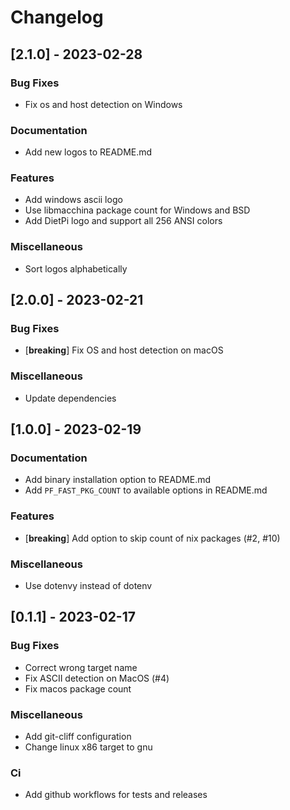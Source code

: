 # Changelog

## [2.1.0] - 2023-02-28

### Bug Fixes

- Fix os and host detection on Windows

### Documentation

- Add new logos to README.md

### Features

- Add windows ascii logo
- Use libmacchina package count for Windows and BSD
- Add DietPi logo and support all 256 ANSI colors

### Miscellaneous

- Sort logos alphabetically

## [2.0.0] - 2023-02-21

### Bug Fixes

- [**breaking**] Fix OS and host detection on macOS

### Miscellaneous

- Update dependencies

## [1.0.0] - 2023-02-19

### Documentation

- Add binary installation option to README.md
- Add `PF_FAST_PKG_COUNT` to available options in README.md

### Features

- [**breaking**] Add option to skip count of nix packages (#2, #10)

### Miscellaneous

- Use dotenvy instead of dotenv

## [0.1.1] - 2023-02-17

### Bug Fixes

- Correct wrong target name
- Fix ASCII detection on MacOS (#4)
- Fix macos package count

### Miscellaneous

- Add git-cliff configuration
- Change linux x86 target to gnu

### Ci

- Add github workflows for tests and releases

<!-- generated by git-cliff -->
